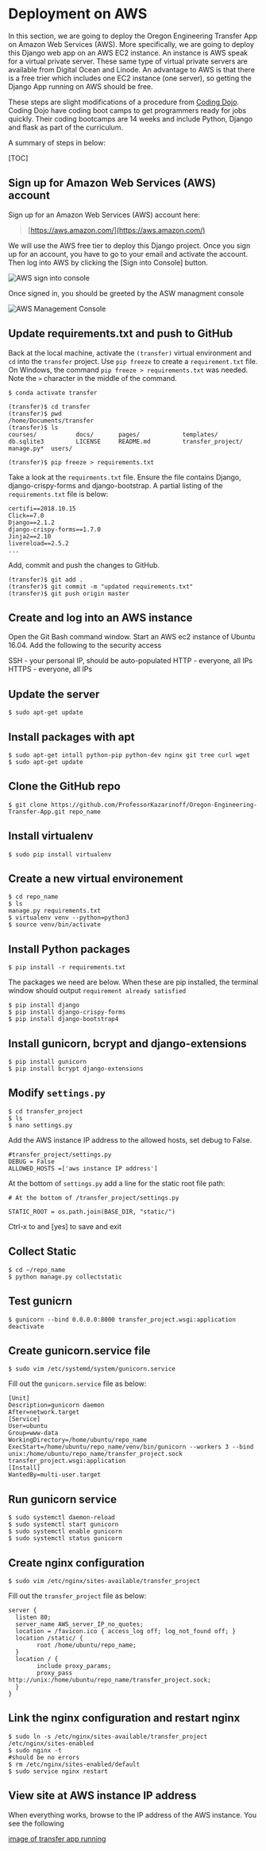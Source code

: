 # Deployment on AWS

In this section, we are going to deploy the Oregon Engineering Transfer App on Amazon Web Services (AWS). More specifically, we are going to deploy this Django web app on an AWS EC2 instance. An instance is AWS speak for a virtual private server. These same type of virtual private servers are available from Digital Ocean and Linode. An advantage to AWS is that there is a free trier which includes one EC2 instance (one server), so getting the Django App running on AWS should be free.

These steps are slight modifications of a procedure from [Coding Dojo](https://www.codingdojo.com/). Coding Dojo have coding boot camps to get programmers ready for jobs quickly. Their coding bootcamps are 14 weeks and include Python, Django and flask as part of the curriculum. 

A summary of steps in below:

[TOC]

## Sign up for Amazon Web Services (AWS) account

Sign up for an Amazon Web Services (AWS) account here:

 > [https://aws.amazon.com/](https://aws.amazon.com/)

We will use the AWS free tier to deploy this Django project. Once you sign up for an account, you have to go to your email and activate the account. Then log into AWS by clicking the [Sign into Console] button.

![AWS sign into console](images/aws_sign_into_console_button.png)

Once signed in, you should be greeted by the ASW managment console

![AWS Management Console](images/aws_management_console.png)

## Update requirements.txt and push to GitHub

Back at the local machine, activate the ```(transfer)``` virtual environment and ```cd``` into the ```transfer``` project. Use ```pip freeze``` to create a ```requirement.txt``` file. On Windows, the command ```pip freeze > requirements.txt``` was needed. Note the ```>``` character in the middle of the command.

```text
$ conda activate transfer

(transfer)$ cd transfer
(transfer)$ pwd
/home/Documents/transfer
(transfer)$ ls
courses/           docs/       pages/            templates/
db.sqlite3         LICENSE     README.md         transfer_project/  manage.py*  users/

(transfer)$ pip freeze > requirements.txt
```

Take a look at the ```requirments.txt``` file. Ensure the file contains Django, django-crispy-forms and django-bootstrap. A partial listing of the ```requirements.txt``` file is below:

```text
certifi==2018.10.15
Click==7.0
Django==2.1.2
django-crispy-forms==1.7.0
Jinja2==2.10
livereload==2.5.2
...
```

Add, commit and push the changes to GitHub.

```
(transfer)$ git add .
(transfer)$ git commit -m "updated requirements.txt"
(transfer)$ git push origin master
```

## Create and log into an AWS instance

Open the Git Bash command window. Start an AWS ec2 instance of Ubuntu 16.04.  Add the following to the security access

SSH - your personal IP, should be auto-populated
HTTP - everyone, all IPs
HTTPS - everyone, all IPs


## Update the server

```
$ sudo apt-get update
```

## Install packages with apt

```
$ sudo apt-get intall python-pip python-dev nginx git tree curl wget
$ sudo apt-get update
```

## Clone the GitHub repo

```
$ git clone https://github.com/ProfessorKazarinoff/Oregon-Engineering-Transfer-App.git repo_name
```

##  Install virtualenv

```
$ sudo pip install virtualenv
```

## Create a new virtual environement

```
$ cd repo_name
$ ls
manage.py requirements.txt
$ virtualenv venv --python=python3
$ source venv/bin/activate
```

## Install Python packages

```
$ pip install -r requirements.txt
```

The packages we need are below. When these are pip installed, the terminal window should output ```requirement already satisfied```

```
$ pip install django
$ pip install django-crispy-forms
$ pip install django-bootstrap4
```

## Install gunicorn, bcrypt and django-extensions

```
$ pip install gunicorn
$ pip install bcrypt django-extensions
```

## Modify ```settings.py```

```
$ cd transfer_project
$ ls
$ nano settings.py
```

Add the AWS instance IP address to the allowed hosts, set debug to False.

```
#transfer_project/settings.py
DEBUG = False
ALLOWED_HOSTS =['aws instance IP address']
```

At the bottom of ```settings.py``` add a line for the static root file path:

```
# At the bottom of /transfer_project/settings.py

STATIC_ROOT = os.path.join(BASE_DIR, "static/")
```

Ctrl-x to and [yes] to save and exit

## Collect Static

```
$ cd ~/repo_name
$ python manage.py collectstatic
```

## Test gunicrn

```
$ gunicorn --bind 0.0.0.0:8000 transfer_project.wsgi:application
deactivate
```

## Create gunicorn.service file

```
$ sudo vim /etc/systemd/system/gunicorn.service
```

Fill out the ```gunicorn.service``` file as below:

```
[Unit]
Description=gunicorn daemon
After=network.target
[Service]
User=ubuntu
Group=www-data
WorkingDirectory=/home/ubuntu/repo_name
ExecStart=/home/ubuntu/repo_name/venv/bin/gunicorn --workers 3 --bind unix:/home/ubuntu/repo_name/transfer_project.sock transfer_project.wsgi:application
[Install]
WantedBy=multi-user.target

```

## Run gunicorn service

```
$ sudo systemctl daemon-reload
$ sudo systemctl start gunicorn
$ sudo systemctl enable gunicorn
$ sudo systemctl status gunicorn
```

## Create nginx configuration
   
```   
$ sudo vim /etc/nginx/sites-available/transfer_project
```

Fill out the ```transfer_project``` file as below:

```
server {
  listen 80;
  server_name AWS_server_IP_no_quotes;
  location = /favicon.ico { access_log off; log_not_found off; }
  location /static/ {
        root /home/ubuntu/repo_name;
  }
  location / {
        include proxy_params;
        proxy_pass http://unix:/home/ubuntu/repo_name/transfer_project.sock;
  }
}

```

## Link the nginx configuration and restart nginx

```
$ sudo ln -s /etc/nginx/sites-available/transfer_project /etc/nginx/sites-enabled
$ sudo nginx -t
#should be no errors
$ rm /etc/nginx/sites-enabled/default
$ sudo service nginx restart
```

## View site at AWS instance IP address

When everything works, browse to the IP address of the AWS instance. You see the following

[image of transfer app running](#)
